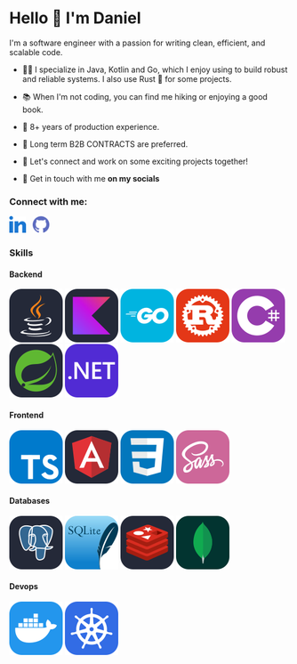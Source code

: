 <h1>Hello 👋 I'm Daniel</h1>

I'm a software engineer with a passion for writing clean, efficient, and scalable code.

- 👨‍💻 I specialize in Java, Kotlin and Go, which I enjoy using to build robust and reliable systems. I also use Rust 🦀 for some projects. 

- 📚 When I'm not coding, you can find me hiking or enjoying a good book.

- 💼 8+ years of production experience.

- 📑 Long term B2B CONTRACTS are preferred.

- 🤝 Let's connect and work on some exciting projects together!

- 💬 Get in touch with me **on my socials**

<h3 align="left">Connect with me:</h3>

[<img src="./assets/linked-in-alt.svg" alt="LinkedIn" height="30" width="30">](https://www.linkedin.com/in/dkubanyi)&nbsp;&nbsp;
[<img src="./assets/github.svg" alt="LinkedIn" height="30" width="30">](https://github.com/dkubanyi)&nbsp;&nbsp;


<h3 align="left">Skills</h3>    

<div>
<h4>Backend</h4>
<img src="./assets/java.svg" alt="java"/>
<img src="./assets/kotlin.svg" alt="kotlin"/>
<img src="./assets/go.svg" alt="go"/>
<img src="./assets/rust.svg" alt="rust"/>
<img src="./assets/cs.svg" alt="csharp"/>
<img src="./assets/spring.svg" alt="spring"/>
<img src="./assets/dotnet.svg" alt="dotnet"/>

<h4>Frontend</h4>
<img src="./assets/typescript.svg" alt="typescript" />
<img src="./assets/angular.svg" alt="angular" />
<img src="./assets/css.svg" alt="css" />
<img src="./assets/scss.svg" alt="scss" />

<h4>Databases</h4>
<img src="./assets/postgres.svg" alt="postgres" />
<img src="./assets/sqlite.svg" alt="sqlite" />
<img src="./assets/redis.svg" alt="redis" />
<img src="./assets/mongodb.svg" alt="mongodb" />

<h4>Devops</h4>
<img src="./assets/docker.svg" alt="docker" />
<img src="./assets/kubernetes.svg" alt="kubernetes" />
</div>